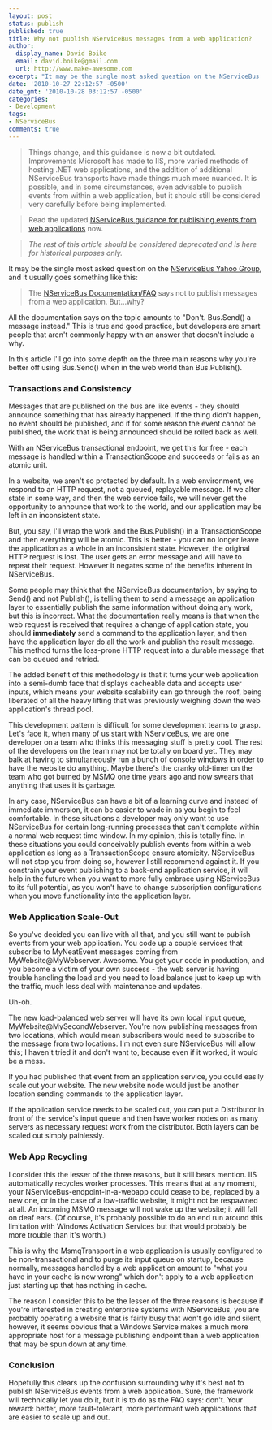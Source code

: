 ```yaml
---
layout: post
status: publish
published: true
title: Why not publish NServiceBus messages from a web application?
author:
  display_name: David Boike
  email: david.boike@gmail.com
  url: http://www.make-awesome.com
excerpt: "It may be the single most asked question on the NServiceBus  Yahoo Group, and it usually goes something like this:\r\n\r\n\r\nThe  NServiceBus  Documentation&#47;FAQ says not to publish messages from a web application.  \ But...why?\r\n\r\n\r\nAll the documentation says on the topic  amounts to \"Don't.  Bus.Send() a message instead.\"  This is true and good practice,  but developers are smart people that aren't commonly happy with an answer that doesn't  include a why.\r\n\r\nIn this article I'll go into some depth on the three main  reasons why you're better off using Bus.Send() when in the web world than Bus.Publish().\r\n\r\n"
date: '2010-10-27 22:12:57 -0500'
date_gmt: '2010-10-28 03:12:57 -0500'
categories:
- Development
tags:
- NServiceBus
comments: true
---
```


> Things change, and this guidance is now a bit outdated. Improvements Microsoft has made to IIS, more varied methods of hosting .NET web applications, and the addition of additional NServiceBus transports have made things much more nuanced. It is possible, and in some circumstances, even advisable to publish events from within a web application, but it should still be considered very carefully before being implemented.

> Read the updated [NServiceBus guidance for publishing events from web applications](http://docs.particular.net/nservicebus/hosting/publishing-from-web-applications) now.

> *The rest of this article should be considered deprecated and is here for historical purposes only.*

It may be the single most asked question on the [NServiceBus Yahoo Group](http://tech.groups.yahoo.com/group/nservicebus/), and it usually goes something like this:

> The [NServiceBus Documentation/FAQ](http://www.nservicebus.com/Documentation.aspx) says not to publish messages from a web application. But...why?

All the documentation says on the topic amounts to "Don't. Bus.Send() a message instead." This is true and good practice, but developers are smart people that aren't commonly happy with an answer that doesn't include a why.

In this article I'll go into some depth on the three main reasons why you're better off using Bus.Send() when in the web world than Bus.Publish().

### Transactions and Consistency

Messages that are published on the bus are like events - they should announce something that has already happened. If the thing didn't happen, no event should be published, and if for some reason the event cannot be published, the work that is being announced should be rolled back as well.

With an NServiceBus transactional endpoint, we get this for free - each message is handled within a TransactionScope and succeeds or fails as an atomic unit.

In a website, we aren't so protected by default. In a web environment, we respond to an HTTP request, not a queued, replayable message. If we alter state in some way, and then the web service fails, we will never get the opportunity to announce that work to the world, and our application may be left in an inconsistent state.

But, you say, I'll wrap the work and the Bus.Publish() in a TransactionScope and then everything will be atomic. This is better - you can no longer leave the application as a whole in an inconsistent state. However, the original HTTP request is lost. The user gets an error message and will have to repeat their request. However it negates some of the benefits inherent in NServiceBus.

Some people may think that the NServiceBus documentation, by saying to Send() and not Publish(), is telling them to send a message an application layer to essentially publish the same information without doing any work, but this is incorrect. What the documentation really means is that when the web request is received that requires a change of application state, you should **immediately** send a command to the application layer, and then have the application layer do all the work and publish the result message. This method turns the loss-prone HTTP request into a durable message that can be queued and retried.

The added benefit of this methodology is that it turns your web application into a semi-dumb face that displays cacheable data and accepts user inputs, which means your website scalability can go through the roof, being liberated of all the heavy lifting that was previously weighing down the web application's thread pool.

This development pattern is difficult for some development teams to grasp. Let's face it, when many of us start with NServiceBus, we are one developer on a team who thinks this messaging stuff is pretty cool. The rest of the developers on the team may not be totally on board yet. They may balk at having to simultaneously run a bunch of console windows in order to have the website do anything. Maybe there's the cranky old-timer on the team who got burned by MSMQ one time years ago and now swears that anything that uses it is garbage.

In any case, NServiceBus can have a bit of a learning curve and instead of immediate immersion, it can be easier to wade in as you begin to feel comfortable. In these situations a developer may only want to use NServiceBus for certain long-running processes that can't complete within a normal web request time window. In my opinion, this is totally fine. In these situations you could conceivably publish events from within a web application as long as a TransactionScope ensure atomicity. NServiceBus will not stop you from doing so, however I still recommend against it. If you constrain your event publishing to a back-end application service, it will help in the future when you want to more fully embrace using NServiceBus to its full potential, as you won't have to change subscription configurations when you move functionality into the application layer.

### Web Application Scale-Out

So you've decided you can live with all that, and you still want to publish events from your web application. You code up a couple services that subscribe to MyNeatEvent messages coming from MyWebsite@MyWebserver. Awesome. You get your code in production, and you become a victim of your own success - the web server is having trouble handling the load and you need to load balance just to keep up with the traffic, much less deal with maintenance and updates.

Uh-oh.

The new load-balanced web server will have its own local input queue, MyWebsite@MySecondWebserver. You're now publishing messages from two locations, which would mean subscribers would need to subscribe to the message from two locations. I'm not even sure NServiceBus will allow this; I haven't tried it and don't want to, because even if it worked, it would be a mess.

If you had published that event from an application service, you could easily scale out your website. The new website node would just be another location sending commands to the application layer.

If the application service needs to be scaled out, you can put a Distributor in front of the service's input queue and then have worker nodes on as many servers as necessary request work from the distributor. Both layers can be scaled out simply painlessly.

### Web App Recycling

I consider this the lesser of the three reasons, but it still bears mention. IIS automatically recycles worker processes. This means that at any moment, your NServiceBus-endpoint-in-a-webapp could cease to be, replaced by a new one, or in the case of a low-traffic website, it might not be respawned at all. An incoming MSMQ message will not wake up the website; it will fall on deaf ears. (Of course, it's probably possible to do an end run around this limitation with Windows Activation Services but that would probably be more trouble than it's worth.)

This is why the MsmqTransport in a web application is usually configured to be non-transactional and to purge its input queue on startup, because normally, messages handled by a web application amount to "what you have in your cache is now wrong" which don't apply to a web application just starting up that has nothing in cache.

The reason I consider this to be the lesser of the three reasons is because if you're interested in creating enterprise systems with NServiceBus, you are probably operating a website that is fairly busy that won't go idle and silent, however, it seems obvious that a Windows Service makes a much more appropriate host for a message publishing endpoint than a web application that may be spun down at any time.

### Conclusion

Hopefully this clears up the confusion surrounding why it's best not to publish NServiceBus events from a web application. Sure, the framework will technically let you do it, but it is to do as the FAQ says: don't. Your reward: better, more fault-tolerant, more performant web applications that are easier to scale up and out.
